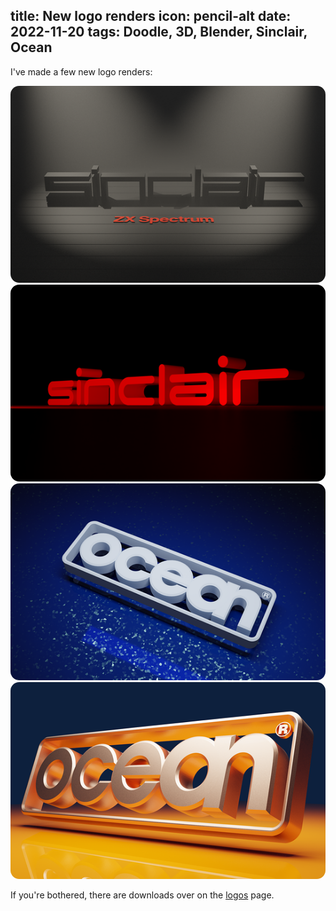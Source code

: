 title: New logo renders
icon: pencil-alt
date: 2022-11-20
tags: Doodle, 3D, Blender, Sinclair, Ocean
----

<style type="text/css" rel="stylesheet">
IMG { border-radius: 1em; }
</style>

<!-- begin summary -->

I've made a few new logo renders:

<img style="border-radius: 1em" src="../doodles/logos/thumbs/sinclair-noir.png">
<img style="border-radius: 1em" src="../doodles/logos/thumbs/specnext.png">
<img style="border-radius: 1em" src=../doodles/logos/thumbs/ocean-sea.png">
<img style="border-radius: 1em" src=../doodles/logos/thumbs/ocean-metal.png">

If you're bothered, there are downloads over on the [logos](../doodles/logos.html) page.

<!-- end summary -->
